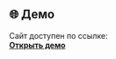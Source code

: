 ## 🌐 Демо  
Сайт доступен по ссылке:  
[**Открыть демо**](https://ваш-логин.github.io/ваш-репозиторий/)  
